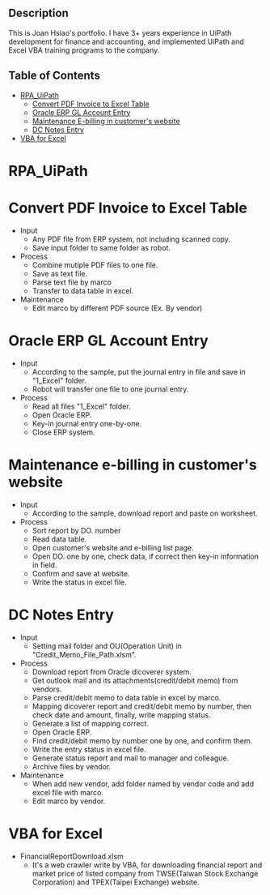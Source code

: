 ## Description

This is Joan Hsiao's portfolio.
I have 3+ years experience in UiPath development for finance and accounting, and implemented UiPath and Excel VBA training programs to the company.

## Table of Contents

* [RPA_UiPath](#rpa_uipath)
  * [Convert PDF Invoice to Excel Table](#convert-pdf-invoice-to-excel-table)
  * [Oracle ERP GL Account Entry](#oracle-erp-gl-account-entry)
  * [Maintenance E-billing in customer's website](#maintenance-e-billing-in-customers-website)
  * [DC Notes Entry](#dc-notes-entry)
* [VBA for Excel](#vba-for-excel)

# RPA_UiPath

# Convert PDF Invoice to Excel Table

* Input 
  * Any PDF file from ERP system, not including scanned copy.
  * Save input folder to same folder as robot.
* Process
  * Combine mutiple PDF files to one file.
  * Save as text file.
  * Parse text file by marco
  * Transfer to data table in excel.
* Maintenance
  * Edit marco by different PDF source (Ex. By vendor) 

# Oracle ERP GL Account Entry

* Input 
  * According to the sample, put the journal entry in file and save in "1_Excel" folder.
  * Robot will transfer one file to one journal entry.
* Process
  * Read all files "1_Excel" folder.
  * Open Oracle ERP.
  * Key-in journal entry one-by-one.
  * Close ERP system.

# Maintenance e-billing in customer's website

* Input 
  * According to the sample, download report and paste on worksheet.
* Process
  * Sort report by DO. number
  * Read data table.
  * Open customer's website and e-billing list page.
  * Open DO. one by one, check data, if correct then key-in information in field.
  * Confirm and save at website.
  * Write the status in excel file.
  
# DC Notes Entry
* Input 
  * Setting mail folder and OU(Operation Unit) in "Credit_Memo_File_Path.xlsm".
* Process
  * Download report from Oracle dicoverer system.
  * Get outlook mail and its attachments(credit/debit memo) from vendors.
  * Parse credit/debit memo to data table in excel by marco.
  * Mapping dicoverer report and credit/debit memo by number, then check date and amount, finally, write mapping status.
  * Generate a list of mapping correct.
  * Open Oracle ERP.
  * Find credit/debit memo by number one by one, and confirm them.
  * Write the entry status in excel file.
  * Generate status report and mail to manager and colleague.
  * Archive files by vendor.
* Maintenance
  * When add new vendor, add folder named by vendor code and add excel file with marco.
  * Edit marco by vendor.
  
# VBA for Excel
* FinancialReportDownload.xlsm
  * It's a web crawler write by VBA, for downloading financial report and market price of listed company from TWSE(Taiwan Stock Exchange Corporation) and TPEX(Taipei Exchange) website.